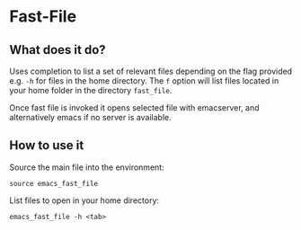 # Fast-File

## What does it do?

Uses completion to list a set of relevant files depending on the flag provided e.g. `-h` for files in the home directory.
The `f` option will list files located in your home folder in the directory `fast_file`.

Once fast file is invoked it opens selected file with emacserver, and alternatively emacs if no server is available.

## How to use it

Source the main file into the environment:

    source emacs_fast_file

List files to open in your home directory:

    emacs_fast_file -h <tab>
